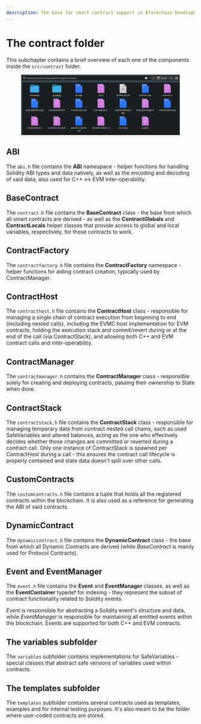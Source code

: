 ```yaml
---
description: The base for smart contract support in Blockchain Development Kit (BDK).
---
```


# The contract folder

This subchapter contains a brief overview of each one of the components inside the `src/contract` folder.

<figure><img src="../.gitbook/assets/contract-folder.png" alt=""><figcaption></figcaption></figure>

## ABI

The `abi.h` file contains the **ABI** namespace - helper functions for handling Solidity ABI types and data natively, as well as the encoding and decoding of said data, also used for C++ <-> EVM inter-operability.

## BaseContract

The `contract.h` file contains the **BaseContract** class - the base from which all smart contracts are derived - as well as the **ContractGlobals** and **ContractLocals** helper classes that provide access to global and local variables, respectively, for those contracts to work.

## ContractFactory

The `contractfactory.h` file contains the **ContractFactory** namespace - helper functions for aiding contract creation, typically used by ContractManager.

## ContractHost

The `contracthost.h` file contains the **ContractHost** class - responsible for managing a single chain of contract execution from beginning to end (including nested calls), including the EVMC host implementation for EVM contracts, holding the execution stack and commit/revert during or at the end of the call (via ContractStack), and allowing both C++ and EVM contract calls and inter-operability.

## ContractManager

The `contractmanager.h` contains the **ContractManager** class - responsible solely for creating and deploying contracts, passing their ownership to State when done.

## ContractStack

The `contractstack.h` file contains the **ContractStack** class - responsible for managing temporary data from contract nested call chains, such as used SafeVariables and altered balances, acting as the one who effectively decides whether those changes are committed or reverted during a contract call. Only one instance of ContractStack is spawned per ContractHost during a call - this ensures the contract call lifecycle is properly contained and state data doesn't spill over other calls.

## CustomContracts

The `customcontracts.h` file contains a tuple that holds all the registered contracts within the blockchain. It is also used as a reference for generating the ABI of said contracts.

## DynamicContract

The `dynamiccontract.h` file contains the **DynamicContract** class - the base from which all Dynamic Contracts are derived (while _BaseContract_ is mainly used for Protocol Contracts).

## Event and EventManager

The `event.h` file contains the **Event** and **EventManager** classes, as well as the **EventContainer** typedef for indexing - they represent the subset of contract functionality related to Solidity events.

_Event_ is responsible for abstracting a Solidity event's structure and data, while _EventManager_ is responsible for maintaining all emitted events within the blockchain. Events are supported for both C++ and EVM contracts.

## The variables subfolder

The `variables` subfolder contains implementations for SafeVariables - special classes that abstract safe versions of variables used within contracts.

## The templates subfolder

The `templates` subfolder contains several contracts used as templates, examples and for internal testing purposes. It's also meant to be the folder where user-coded contracts are stored.
